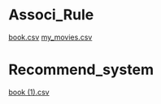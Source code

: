 # Associ_Rule
[book.csv](https://github.com/ajinkyabhandarge/Associ_Rule/files/9793918/book.csv)
[my_movies.csv](https://github.com/ajinkyabhandarge/Associ_Rule/files/9793919/my_movies.csv)
# Recommend_system
[book (1).csv](https://github.com/ajinkyabhandarge/Associ_Rule/files/9802766/book.1.csv)

